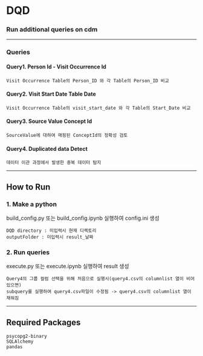 # DQD
### Run additional queries on cdm

------------------------
### Queries
#### Query1. Person Id - Visit Occurrence Id
```
Visit Occurrence Table의 Person_ID 와 각 Table의 Person_ID 비교
```


#### Query2. Visit Start Date Table Date
```
Visit Occurrence Table의 visit_start_date 와 각 Table의 Start_Date 비교
```


#### Query3. Source Value Concept Id
```
SourceValue에 대하여 매핑된 ConceptId의 정확성 검토
```


#### Query4. Duplicated data Detect
```
데이터 이관 과정에서 발생한 중복 데이터 탐지  
```

--------------------
## How to Run
### 1. Make a python 
build_config.py 또는 build_config.ipynb 실행하여 config.ini 생성
```
DQD directory : 미입력시 현재 디렉토리
outputFolder : 미입력시 result_날짜
```

### 2. Run queries
execute.py 또는 execute.ipynb 실행하여 result 생성
```
Query4의 그룹 컬럼 선택을 위해 처음으로 실행시(query4.csv의 columnlist 열이 비어있으면)
subquery를 실행하여 query4.csv파일이 수정됨 -> query4.csv의 columnlist 열이 채워짐
```

--------------------
## Required Packages
```
psycopg2-binary  
SQLAlchemy  
pandas  
```
